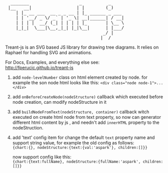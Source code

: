 <pre>
  _______                   _          _     
 |__   __|                 | |        (_)    
    | |_ __ ___  __ _ _ __ | |_ ______ _ ___ 
    | | '__/ _ \/ _` | '_ \| __|______| / __|
    | | | |  __/ (_| | | | | |_       | \__ \
    |_|_|  \___|\__,_|_| |_|\__|      | |___/
                                     _/ |    
                                    |__/     
</pre>

Treant-js is an SVG based JS library for drawing tree diagrams.
It relies on Raphael for handling SVG and animations.

For Docs, Examples, and everything else see:
http://fperucic.github.io/treant-js


1. add `node-levelNumber` class on html element created by node. for example the son node html looks like this: `<div class="node node-1">...</div>`
2. add `onBeforeCreateNode(nodeStructure)` callback which executed before node creation, can modify nodeStructure in it
3. add `buildNodeFromText(nodeStructure, container)` callback witch executed on create html node from text property, so now can generator different html content by js , and needn't add `innerHTML` property to the nodeStruction.
4. add 'text' config item for change the default `text` property name and support string value, for example the old config as follows:  
     `{chart:{}, nodeStructure:{text:{val:'aspark'}, children:[]}}`  

     now support config like this:  
    `{chart:{text:fullName}, nodeStructure:{fullName:'aspark', children:[]}}`
  
